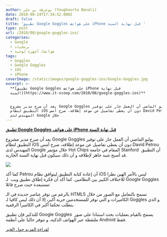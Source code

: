 ```yaml
---
author: يوغرطة بن علي (Youghourta Benali)
date: 2010-08-24T17:34:52.000Z
draft: false
title: 'تطبيق Google Goggles على هواتف iPhone قبل نهاية السنة '
type: post
url: /2010/08/google-goggles-ios/
categories:
  - Google
  - برمجيات
  - هواتف/ أجهزة لوحية
tags:
  - Goggles
  - Google Goggles
  - iOS
  - iPhone
coverImage: /static/images/google-goggles-ios/Google-Goggles.jpg
excerpt: >-
  **[تطبيق Google Goggles على هواتف iPhone قبل نهاية
  السنة](https://www.it-scoop.com/2010/08/google-goggles-ios)**


  بعد أن صرح مدير مشروع Google Goggles يوليو الماضي أن العمل جار على توفير
  التطبيق لنظام iOS دون أن يعطي تفاصيل عن موعد إطلاقه، صرح أمس David Petrou
  المهندس لدى Google خلال
---
```

**[تطبيق Google Goggles على هواتف iPhone قبل نهاية السنة](https://www.it-scoop.com/2010/08/google-goggles-ios)**

بعد أن صرح مدير مشروع Google Goggles يوليو الماضي أن العمل جار على توفير التطبيق لنظام iOS دون أن يعطي تفاصيل عن موعد إطلاقه، صرح أمس David Petrou المهندس لدى Google خلال مؤتمر Hot Chips المقام في جامعة Stanford  أن التطبيق قد أصبح شبه جاهز لإطلاقه و أن ذلك سيكون قبل نهاية السنة الجارية.

![](/static/images/google-goggles-ios/Google-Goggles.jpg)

كما أكد Petrou أن إعادة كتابة التطبيق ليتوافق نظام iOS ليس بالأمر الهين نظرا للاختلاف الكبير بين النظامين. كما أكد أن فكرة إطلاق تطبيق ويب  لـ Google Goggles مستبعدة حيث صرح قائلا:

بالرغم من توفر عناصر جديدة في الـ HTML5 تسمح بالتعامل مع الصور من خلال الكاميرات و التي توفر للمستخدمين حرية أكبر، إلا أن ذلك ليس كافيا لـ Goggles و الذي يتطلب تحكما أكبر في الكاميرا الرقمية.

للتذكير فإن تطبيق Google Goggles  يسمح بالقيام بعمليات بحث استنادا على صور ملتقطة عبر الهواتف الذكية، و تتوفر حاليا على أنظمة Android فقط.

[لقراءة المزيد حول الخبر](http://www.ubergizmo.com/15/archives/2010/08/google_goggles_coming_to_ios_platform.html)
